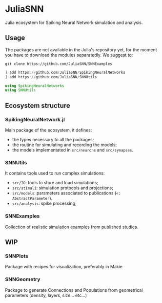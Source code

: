 # JuliaSNN

Julia ecosystem for Spiking Neural Network simulation and analysis.

## Usage

The packages are not available in the Julia's repository yet, for the moment you have to download the modules separatedly.
We suggest to:

`git clone https://github.com/JuliaSNN/SNNExamples`

``` julia
] add https://github.com/JuliaSNN/SpikingNeuralNetworks
] add https://github.com/JuliaSNN/SNNUtils

using SpikingNeuralNetworks
using SNNUtils
```


## Ecosystem structure

### SpikingNeuralNetwork.jl

Main package of the ecosystem, it defines: 

- the types necessary to all the packages;
- the routine for simulating and recording the models;
- the models implementated in `src/neurons` and `src/synapses`.

### SNNUtils

It contains tools used to run complex simulations: 

- `src/IO`: tools to store and load simulations;
- `src/stimuli`: simulation protocols and projections;
- `src/models`: parameters associated to publications (`<: AbstractParameter`).
- `src/analysis`: spike processing;

### SNNExamples

Collection of realistic simulation examples from published studies.


## WIP

### SNNPlots

Package with recipes for visualization, preferably in Makie 

### SNNGeometry

Package to generate Connections and Populations from geometrical parameters (density, layers, size... etc...)
